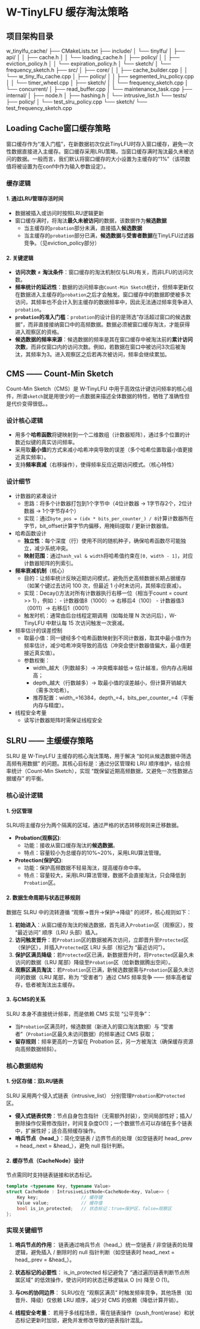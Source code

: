 # W-TinyLFU 缓存淘汰策略

## 项目架构目录
w_tinylfu_cache/
├── CMakeLists.txt
├── include/
│   └── tinylfu/
│       ├── api/
│       │   ├── cache.h
│       │   └── loading_cache.h
│       ├── policy/
│       │   ├── eviction_policy.h
│       │   └── expiration_policy.h
│       └── sketch/
│           └── frequency_sketch.h
├── src/
│   ├── core/
│   │   ├── cache_builder.cpp
│   │   └── w_tiny_lfu_cache.cpp
│   ├── policy/
│   │   ├── segmented_lru_policy.cpp
│   │   └── timer_wheel.cpp
│   ├── sketch/
│   │   └── frequency_sketch.cpp
│   └── concurrent/
│       ├── read_buffer.cpp
│       └── maintenance_task.cpp
├── internal/
│   ├── node.h
│   ├── hashing.h
│   └── intrusive_list.h
└── tests/
    ├── policy/
    │   └── test_slru_policy.cpp
    └── sketch/
        └── test_frequency_sketch.cpp

## Loading Cache窗口缓存策略
窗口缓存作为“准入门槛”，在新数据初次仅此TinyLFU时存入窗口缓存，避免一次性数据直接进入主缓存。窗口缓存采用LRU策略，当窗口缓存满时淘汰最久未被访问的数据。一般而言，我们默认将窗口缓存的大小设置为主缓存的“1%”（该项数值将被设置为在conf中作为输入参数设定）。

### 缓存逻辑
#### 1. 通过LRU管理存活时间
+ 数据被插入或访问时按照LRU逻辑更新
+ 窗口缓存满时，将淘汰**最久未被访问**的数据，该数据作为**候选数据**
    + 当主缓存的`probation`部分未满，直接插入**候选数据**
    + 当主缓存的`probation`部分已满，**候选数据**与**受害者数据**在TinyLFU过滤器竞争。（见eviction_policy部分）
 
#### 2. 关键逻辑
+ **访问次数** ≠ **淘汰条件**：窗口缓存的淘汰机制仅与LRU有关，而非LFU的访问次数。
+ **频率统计的延迟性**：数据的访问频率由`Count-Min Sketch`统计，但频率更新仅在数据进入主缓存的`probation`之后才会触发。窗口缓存中的数据即使被多次访问，其频率也不会计入到主缓存的数据频率中，因此无法通过频率竞争进入`probation`。
+ **`probation`的准入门槛**：`probation`的设计目的是筛选“存活超过窗口的候选数据”，而非直接接纳窗口中的高频数据。数据必须被窗口缓存淘汰，才能获得进入观察区的资格。
+ **候选数据的频率来源**：候选数据的频率是其在窗口缓存中被淘汰前的**累计访问次数**，而非仅窗口内的访问次数。例如，若数据在窗口中被访问3次后被淘汰，其频率为3。进入观察区之后若再次被访问，频率会继续累加。


## CMS —— Count-Min Sketch
Count-Min Sketch（CMS）是 W-TinyLFU 中用于高效估计键访问频率的核心组件，所谓`sketch`就是用很少的一点数据来描述全体数据的特性，牺牲了准确性但是代价变得很低。。

### 设计核心逻辑
+ 用多个**哈希函数**将键映射到一个二维数组（计数器矩阵），通过多个位置的计数近似键的真实访问频率。
+ 采用取**最小值**的方式来减小哈希冲突导致的误差（多个哈希位置取最小值更接近真实频率）。
+ 支持**频率衰减**（右移操作），使得频率反应近期访问模式。（核心特性）

### 设计细节
+ 计数器的紧凑设计
    + 思路：将多个计数器打包到1个字节中（4位计数器 -> 1字节存2个，2位计数器 -> 1个字节存4个）
    + 实现：通过`byte_pos = (idx * bits_per_counter_) / 8`计算计数器所在字节，bit_offset计算字节内偏移，用掩码提取 / 更新计数器值。
+ 哈希函数设计
    + **独立性**：每个深度（行）使用不同的随机种子，确保哈希函数尽可能独立，减少系统冲突。
    + **映射范围**：通过`hash_val & width`将哈希值约束在`[0, width - 1]`，对应计数器矩阵的列索引。
 + **频率衰减机制**（核心）
     + 目的：让频率统计反映近期访问模式，避免历史高频数据长期占据缓存（如某个键过去访问 100 次，但最近 1 小时未访问，其频率应衰减）。
     + 实现：Decay()方法对所有计数器执行右移一位（相当于count = count >> 1），例如：
            - 计数器值8（1000）→ 右移后4（100）
            - 计数器值3（0011）→ 右移后1（0001）
     + 触发时机：通常由后台线程定期调用（如每处理 N 次访问后），W-TinyLFU 中默认每 15 次访问触发一次衰减。
+ 频率估计的误差控制
    + 取最小值：同一键经多个哈希函数映射到不同计数器，取其中最小值作为频率估计，减少哈希冲突导致的高估（冲突会使计数器值偏大，最小值更接近真实值）。
    + 参数权衡：
        - width_越大（列数越多）→ 冲突概率越低→ 估计越准，但内存占用越高；
        - depth_越大（行数越多）→ 取最小值的误差越小，但计算开销越大（需多次哈希）。
        - 推荐配置：width_=16384，depth_=4，bits_per_counter_=4（平衡内存与精度）。
+ 线程安全考量
    + 读写计数器矩阵时需保证线程安全


## SLRU —— 主缓缓存策略
SLRU 是 W-TinyLFU 主缓存的核心淘汰策略，用于解决 “如何从候选数据中筛选高频有用数据” 的问题。其核心目标是：通过分区管理和 LRU 顺序维护，结合频率统计（Count-Min Sketch），实现 “既保留近期高频数据，又避免一次性数据占据缓存” 的平衡。

### 核心设计逻辑
#### 1. 分区管理
SLRU将主缓存分为两个隔离的区域，通过严格的状态转移规则来迁移数据。
+ **Probation(观察区)**:
    + 功能：接收从窗口缓存淘汰的**候选数据**。
    + 特点：容量较小为总缓存的10%~20%，采用LRU算法管理。
+ **Protection(保护区)**:
    + 功能：保护高频数据不轻易淘汰，提高缓存命中率。
    + 特点：容量较大，采用LRU算法管理，数据不会直接淘汰，只会降低到`Probation`区。

#### 2. 数据生命周期与状态迁移规则
数据在 SLRU 中的流转遵循 “观察→晋升→保护→降级” 的闭环，核心规则如下：
1. **初始进入**：从窗口缓存淘汰的候选数据，首先进入`Probation`区（观察区），按 “最近访问” 顺序（LRU 头部）插入。
2. **访问触发晋升**：若`Probation`区的数据被再次访问，立即晋升至`Protected`区（保护区），并插入`Protected`区 LRU 头部（标记为 “最近访问”）。
3. **保护区满员降级**：若`Protected`区已满，新数据晋升时，将`Protected`区最久未访问的数据（LRU 尾部）降级至`Probation`区（给新数据腾出空间）。
4. **观察区满员淘汰**：若`Probation`区已满，新候选数据需与`Probation`区最久未访问的数据（LRU 尾部，称为 “受害者”）通过 CMS 频率竞争 —— 频率高者留存，低者被淘汰出主缓存。

#### 3. 与CMS的关系
SLRU 本身不直接统计频率，而是依赖 CMS 实现 “公平竞争”：
+ 当`Probation`区满员时，候选数据（新进入的窗口淘汰数据）与 “受害者”（`Probation`区最久未访问数据）的频率通过 CMS 获取；
+ **留存规则**：频率更高的一方留在 Probation 区，另一方被淘汰（确保缓存资源向高频数据倾斜）。

### 核心数据结构
#### 1. 分区存储：双LRU链表
SLRU 采用两个侵入式链表（intrusive_list） 分别管理`Probation`和`Protected`区。
+ **侵入式链表优势**：节点自身包含指针（无需额外封装），空间局部性好；插入/删除操作仅需修改指针，时间复杂度O(1)；一个数据节点可以存储在多个链表中，扩展性好；适合高频缓存操作。
+ **哨兵节点（head_）**：简化空链表 / 边界节点的处理（如空链表时 head_.prev = head_.next = &head_），避免 null 指针判断。

#### 2. 缓存节点（CacheNode）设计
节点需同时支持链表链接和状态标记。
```cpp
template <typename Key, typename Value>
struct CacheNode : IntrusiveListNode<CacheNode<Key, Value>> {
    Key key;                // 缓存键
    Value value;            // 缓存值
    bool is_in_protected;   // 状态标记：true=保护区，false=观察区
};
```

### 实现关键细节
1. **哨兵节点的作用**：
链表通过哨兵节点（head_）统一空链表 / 非空链表的处理逻辑，避免插入 / 删除时的 null 指针判断（如空链表时 head_.next = head_.prev = &head_）。

3. **状态标记的必要性**：
is_in_protected 标记避免了 “通过遍历链表判断节点所属区域” 的低效操作，使访问时的状态迁移逻辑从 O (n) 降至 O (1)。

3. **与`CMS`的协同边界**：
SLRU仅在 “观察区满员” 时触发频率竞争，其他场景（如晋升、降级）仅依赖 LRU 顺序，减少对 CMS 的依赖（降低计算开销）。

4. **线程安全考量**：
若用于多线程场景，需在链表操作（push_front/erase）和状态标记更新时加锁，避免并发修改导致的链表指针混乱。
